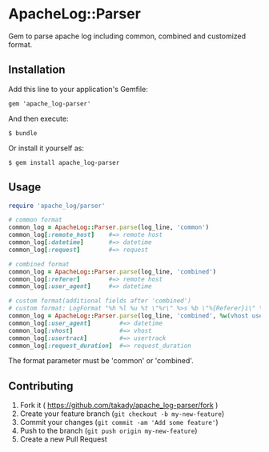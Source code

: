 # ApacheLog::Parser

Gem to parse apache log including common, combined and customized format.

## Installation

Add this line to your application's Gemfile:

    gem 'apache_log-parser'

And then execute:

    $ bundle

Or install it yourself as:

    $ gem install apache_log-parser

## Usage

```ruby
require 'apache_log/parser'

# common format
common_log = ApacheLog::Parser.parse(log_line, 'common')
common_log[:remote_host]    #=> remote host
common_log[:datetime]       #=> datetime
common_log[:request]        #=> request

# combined format
common_log = ApacheLog::Parser.parse(log_line, 'combined')
common_log[:referer]        #=> remote host
common_log[:user_agent]     #=> datetime

# custom format(additional fields after 'combined')
# custom format: LogFormat "%h %l %u %t \"%r\" %>s %b \"%{Referer}i\" \"%{User-Agent}i\" \"%v\" \"%{cookie}n\" %D"
common_log = ApacheLog::Parser.parse(log_line, 'combined', %w(vhost usertrack request_duration))
common_log[:user_agent]        #=> datetime
common_log[:vhost]             #=> vhost
common_log[:usertrack]         #=> usertrack
common_log[:request_duration]  #=> request_duration
```

The format parameter must be 'common' or 'combined'.

## Contributing

1. Fork it ( https://github.com/takady/apache_log-parser/fork )
2. Create your feature branch (`git checkout -b my-new-feature`)
3. Commit your changes (`git commit -am 'Add some feature'`)
4. Push to the branch (`git push origin my-new-feature`)
5. Create a new Pull Request
